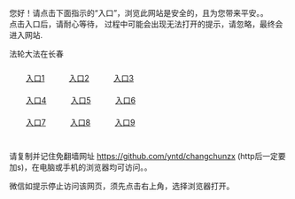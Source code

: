 您好！请点击下面指示的“入口”，浏览此网站是安全的，且为您带来平安。。 <br/>
点击入口后，请耐心等待， 过程中可能会出现无法打开的提示，请忽略，最终会进入网站. </br>

法轮大法在长春<br/>
<div style="padding:10px"><a style="margin:20px" target="_blank" href="https://d222286hpgjpy2.cloudfront.net/2Qpsp?rnskwi" id="ccLink1" rel="nofollow">入口1</a> <a target="_blank" style="margin:20px" href="https://d18lu8ut3qid6e.cloudfront.net/2Qpsp?grriwf" id="ccLink2" rel="nofollow">入口2</a> <a style="margin:20px" target="_blank" href="https://ddhfu7fdg1t6u.cloudfront.net/2Qpsp?gigzpju" id="ccLink3" rel="nofollow">入口3</a></div>

<div style="padding:10px" ><a style="margin:20px" target="_blank" href="https://d222286hpgjpy2.cloudfront.net/2Qpsp?rnskwi" id="ccLink4" rel="nofollow">入口4</a> <a style="margin:20px" href="https://d18lu8ut3qid6e.cloudfront.net/2Qpsp?grriwf" target="_blank" id="ccLink5" rel="nofollow">入口5</a> <a style="margin:20px" href="https://ddhfu7fdg1t6u.cloudfront.net/2Qpsp?gigzpju" target="_blank" id="ccLink6" rel="nofollow">入口6</a></div>

<div style="padding:10px"><a style="margin:20px" target="_blank" href="https://d222286hpgjpy2.cloudfront.net/2Qpsp?rnskwi" id="ccLink7" rel="nofollow">入口7</a> <a style="margin:20px" href="https://d18lu8ut3qid6e.cloudfront.net/2Qpsp?grriwf" target="_blank" id="ccLink8" rel="nofollow">入口8</a> <a style="margin:20px" target="_blank" href="https://ddhfu7fdg1t6u.cloudfront.net/2Qpsp?gigzpju" id="ccLink9" rel="nofollow">入口9</a></div>

<br/>



请复制并记住免翻墙网址 https://github.com/yntd/changchunzx (http后一定要加s)，在电脑或手机的浏览器均可访问。。<br/>

微信如提示停止访问该网页，须先点击右上角，选择浏览器打开。
